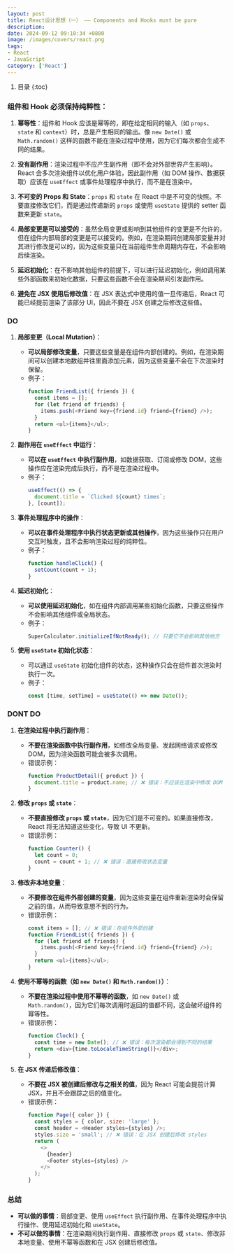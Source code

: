 ```yaml
---
layout: post 
title: React设计思想（一） —— Components and Hooks must be pure
description:
date: 2024-09-12 09:10:34 +0800 
image: /images/covers/react.png
tags:
- React
- JavaScript
category: ['React']
---
```


1. 目录
{:toc}

### 组件和 Hook 必须保持纯粹性：

1. **幂等性**：组件和 Hook 应该是幂等的，即在给定相同的输入（如 `props`、`state` 和 `context`）时，总是产生相同的输出。像 `new Date()` 或 `Math.random()` 这样的函数不能在渲染过程中使用，因为它们每次都会生成不同的结果。

2. **没有副作用**：渲染过程中不应产生副作用（即不会对外部世界产生影响）。React 会多次渲染组件以优化用户体验，因此副作用（如 DOM 操作、数据获取）应该在 `useEffect` 或事件处理程序中执行，而不是在渲染中。

3. **不可变的 Props 和 State**：`props` 和 `state` 在 React 中是不可变的快照。不要直接修改它们，而是通过传递新的 `props` 或使用 `useState` 提供的 setter 函数来更新 `state`。

4. **局部变更是可以接受的**：虽然全局变更或影响到其他组件的变更是不允许的，但在组件内部局部的变更是可以接受的。例如，在渲染期间创建局部变量并对其进行修改是可以的，因为这些变量只在当前组件生命周期内存在，不会影响后续渲染。

5. **延迟初始化**：在不影响其他组件的前提下，可以进行延迟初始化，例如调用某些外部函数来初始化数据，只要这些函数不会在渲染期间引发副作用。

6. **避免在 JSX 使用后修改值**：在 JSX 表达式中使用的值一旦传递后，React 可能已经提前渲染了该部分 UI，因此不要在 JSX 创建之后修改这些值。

### DO

1. **局部变更（Local Mutation）**：
   - **可以局部修改变量**，只要这些变量是在组件内部创建的。例如，在渲染期间可以创建本地数组并往里面添加元素，因为这些变量不会在下次渲染时保留。
   - 例子：
     ```js
     function FriendList({ friends }) {
       const items = [];
       for (let friend of friends) {
         items.push(<Friend key={friend.id} friend={friend} />);
       }
       return <ul>{items}</ul>;
     }
     ```

2. **副作用在 `useEffect` 中运行**：
   - **可以在 `useEffect` 中执行副作用**，如数据获取、订阅或修改 DOM，这些操作应在渲染完成后执行，而不是在渲染过程中。
   - 例子：
     ```js
     useEffect(() => {
       document.title = `Clicked ${count} times`;
     }, [count]);
     ```

3. **事件处理程序中的操作**：
   - **可以在事件处理程序中执行状态更新或其他操作**，因为这些操作只在用户交互时触发，且不会影响渲染过程的纯粹性。
   - 例子：
     ```js
     function handleClick() {
       setCount(count + 1);
     }
     ```

4. **延迟初始化**：
   - **可以使用延迟初始化**，如在组件内部调用某些初始化函数，只要这些操作不会影响其他组件或全局状态。
   - 例子：
     ```js
     SuperCalculator.initializeIfNotReady(); // 只要它不会影响其他地方
     ```

5. **使用 `useState` 初始化状态**：
   - 可以通过 `useState` 初始化组件的状态，这种操作只会在组件首次渲染时执行一次。
   - 例子：
     ```js
     const [time, setTime] = useState(() => new Date());
     ```

### DONT DO

1. **在渲染过程中执行副作用**：
   - **不要在渲染函数中执行副作用**，如修改全局变量、发起网络请求或修改 DOM，因为渲染函数可能会被多次调用。
   - 错误示例：
     ```js
     function ProductDetail({ product }) {
       document.title = product.name; // ❌ 错误：不应该在渲染中修改 DOM
     }
     ```

2. **修改 `props` 或 `state`**：
   - **不要直接修改 `props` 或 `state`**，因为它们是不可变的。如果直接修改，React 将无法知道这些变化，导致 UI 不更新。
   - 错误示例：
     ```js
     function Counter() {
       let count = 0;
       count = count + 1; // ❌ 错误：直接修改状态变量
     }
     ```

3. **修改非本地变量**：
   - **不要修改在组件外部创建的变量**，因为这些变量在组件重新渲染时会保留之前的值，从而导致意想不到的行为。
   - 错误示例：
     ```js
     const items = []; // ❌ 错误：在组件外部创建
     function FriendList({ friends }) {
       for (let friend of friends) {
         items.push(<Friend key={friend.id} friend={friend} />);
       }
       return <ul>{items}</ul>;
     }
     ```

4. **使用不幂等的函数（如 `new Date()` 和 `Math.random()`）**：
   - **不要在渲染过程中使用不幂等的函数**，如 `new Date()` 或 `Math.random()`，因为它们每次调用时返回的值都不同，这会破坏组件的幂等性。
   - 错误示例：
     ```js
     function Clock() {
       const time = new Date(); // ❌ 错误：每次渲染都会得到不同的结果
       return <div>{time.toLocaleTimeString()}</div>;
     }
     ```

5. **在 JSX 传递后修改值**：
   - **不要在 JSX 被创建后修改与之相关的值**，因为 React 可能会提前计算 JSX，并且不会跟踪之后的值变化。
   - 错误示例：
     ```js
     function Page({ color }) {
       const styles = { color, size: 'large' };
       const header = <Header styles={styles} />;
       styles.size = 'small'; // ❌ 错误：在 JSX 创建后修改 styles
       return (
         <>
           {header}
           <Footer styles={styles} />
         </>
       );
     }
     ```

### 总结

- **可以做的事情**：局部变更、使用 `useEffect` 执行副作用、在事件处理程序中执行操作、使用延迟初始化和 `useState`。
- **不可以做的事情**：在渲染期间执行副作用、直接修改 `props` 或 `state`、修改非本地变量、使用不幂等函数和在 JSX 创建后修改值。